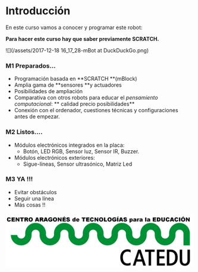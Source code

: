 # Introducción

En este curso vamos a conocer y programar este robot:

**Para hacer este curso hay que saber previamente SCRATCH.**



![](/assets/2017-12-18 16_17_28-mBot at DuckDuckGo.png)


### M1 Preparados...
* Programación basada en **SCRATCH **\(mBlock\)
* Amplia gama de **sensores **y actuadores
* Posibilidades de ampliación
* Comparativa con otros robots para educar el _pensamiento computacional_: ** calidad precio posibilidades**
* Conexión con el ordenador, cuestiones técnicas y configuraciones antes de empezar.
### M2 Listos....
* Módulos electrónicos integrados en la placa:
    - Botón, LED RGB, Sensor luz, Sensor IR, Buzzer.
* Módulos electrónicos exteriores:
    - Sigue-líneas, Sensor ultrasónico, Matriz Led
### M3 YA !!!
* Evitar obstáculos
* Seguir una línea
* Más cosas !!

![](/assets/HERALDO-jpg.jpg)




